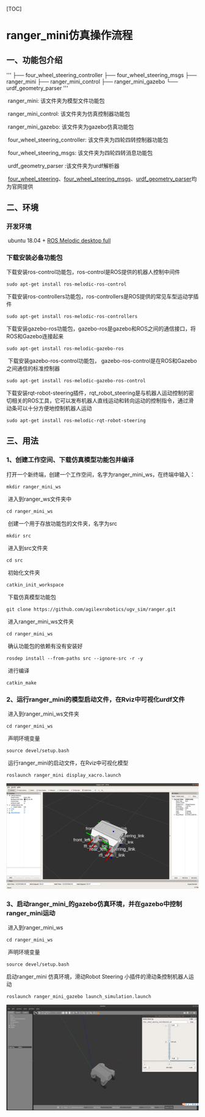 [TOC]

# ranger_mini仿真操作流程

## 一、功能包介绍

'''
├── four_wheel_steering_controller
├── four_wheel_steering_msgs
├── ranger_mini
├── ranger_mini_control
├── ranger_mini_gazebo
└── urdf_geometry_parser
'''

​	ranger_mini: 该文件夹为模型文件功能包

​	ranger_mini_control: 该文件夹为仿真控制器功能包

​	ranger_mini_gazebo: 该文件夹为gazebo仿真功能包

​	four_wheel_steering_controller: 该文件夹为四轮四转控制器功能包

​	four_wheel_steering_msgs: 该文件夹为四轮四转消息功能包

​	urdf_geometry_parser :该文件夹为urdf解析器

​	[four_wheel_steering](http://wiki.ros.org/four_wheel_steering_controller)、[four_wheel_steering_msgs](http://wiki.ros.org/four_wheel_steering_msgs)、[urdf_geometry_parser](http://wiki.ros.org/urdf_geometry_parser)均为官网提供

## 二、环境

### 开发环境

​	ubuntu 18.04 + [ROS Melodic desktop full](http://wiki.ros.org/melodic/Installation/Ubuntu)

### 下载安装必备功能包

​	下载安装ros-control功能包，ros-control是ROS提供的机器人控制中间件

```
sudo apt-get install ros-melodic-ros-control
```

​	下载安装ros-controllers功能包，ros-controllers是ROS提供的常见车型运动学插件

```
sudo apt-get install ros-melodic-ros-controllers
```

​	下载安装gazebo-ros功能包，gazebo-ros是gazebo和ROS之间的通信接口，将ROS和Gazebo连接起来

```
sudo apt-get install ros-melodic-gazebo-ros
```

​	下载安装gazebo-ros-control功能包， gazebo-ros-control是在ROS和Gazebo之间通信的标准控制器

```
sudo apt-get install ros-melodic-gazebo-ros-control
```

​	下载安装rqt-robot-steering插件，rqt_robot_steering是与机器人运动控制的密切相关的ROS工具，它可以发布机器人直线运动和转向运动的控制指令，通过滑动条可以十分方便地控制机器人运动

```
sudo apt-get install ros-melodic-rqt-robot-steering 
```



## 三、用法

### 	1、创建工作空间、下载仿真模型功能包并编译

​		打开一个新终端，创建一个工作空间，名字为ranger_mini_ws，在终端中输入：

```
mkdir ranger_mini_ws
```

​		进入到ranger_ws文件夹中

```
cd ranger_mini_ws
```

​		创建一个用于存放功能包的文件夹，名字为src

```
mkdir src
```

​		进入到src文件夹

```
cd src
```

​		初始化文件夹

```
catkin_init_workspace
```

​		下载仿真模型功能包

```
git clone https://github.com/agilexrobotics/ugv_sim/ranger.git
```

​		进入ranger_mini_ws文件夹

```
cd ranger_mini_ws
```

​		确认功能包的依赖有没有安装好

```
rosdep install --from-paths src --ignore-src -r -y 
```

​		进行编译

```
catkin_make
```



### 2、运行ranger_mini的模型启动文件，在Rviz中可视化urdf文件

​	进入到ranger_mini_ws文件夹

```
cd ranger_mini_ws
```

​	声明环境变量	

```
source devel/setup.bash
```

​	运行ranger_mini的启动文件，在Rviz中可视化模型

```
roslaunch ranger_mini display_xacro.launch 
```

![说明文字](image/rviz.png)

### 3、启动ranger_mini_的gazebo仿真环境，并在gazebo中控制ranger_mini运动

​	进入到ranger_mini_ws

```
cd ranger_mini_ws
```

​	声明环境变量

```
source devel/setup.bash
```

启动ranger_mini 仿真环境，滑动Robot Steering 小插件的滑动条控制机器人运动

```
roslaunch ranger_mini_gazebo launch_simulation.launch
```

![说明文字](image/gazebo.png) 



 

